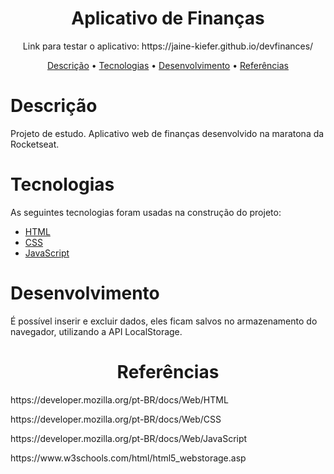 <h1 align="center">Aplicativo de Finanças</h1>

<p align="center">Link para testar o aplicativo: https://jaine-kiefer.github.io/devfinances/</p>

<p align="center">
 <a href="#descrição">Descrição</a> •
 <a href="#tecnologias">Tecnologias</a> • 
 <a href="#desenvolvimento">Desenvolvimento</a> • 
 <a href="#referências">Referências</a>  
</p>

# Descrição
Projeto de estudo.
Aplicativo web de finanças desenvolvido na maratona da Rocketseat.

# Tecnologias

As seguintes tecnologias foram usadas na construção do projeto:

- [HTML](https://developer.mozilla.org/pt-BR/docs/Web/HTML)
- [CSS](https://developer.mozilla.org/pt-BR/docs/Web/CSS)
- [JavaScript](https://developer.mozilla.org/pt-BR/docs/Web/JavaScript)

# Desenvolvimento

É possível inserir e excluir dados, eles ficam salvos no armazenamento do navegador, utilizando a API LocalStorage.

<h1 align="center">Referências</h1>
<p>https://developer.mozilla.org/pt-BR/docs/Web/HTML</p>
<p>https://developer.mozilla.org/pt-BR/docs/Web/CSS</p>
<p>https://developer.mozilla.org/pt-BR/docs/Web/JavaScript</p>
<p>https://www.w3schools.com/html/html5_webstorage.asp</p>







